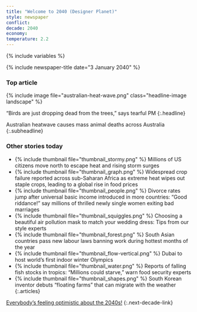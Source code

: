 ```yaml
---
title: "Welcome to 2040 (Designer Planet)"
style: newspaper
conflict: 
decade: 2040
economy: 
temperature: 2.2
---
```


{% include variables %}

{% include newspaper-title date="3 January 2040" %}

### Top article

{% include image file="australian-heat-wave.png" class="headline-image landscape" %}

“Birds are just dropping dead from the trees,” says tearful PM
{:.headline}

Australian heatwave causes mass animal deaths across Australia
{:.subheadline}

### Other stories today

- {% include thumbnail file="thumbnail_stormy.png" %} Millions of US citizens move north to escape heat and rising storm surges
- {% include thumbnail file="thumbnail_graph.png" %} Widespread crop failure reported across sub-Saharan Africa as extreme heat wipes out staple crops, leading to a global rise in food prices
- {% include thumbnail file="thumbnail_people.png" %} Divorce rates jump after universal basic income introduced in more countries: “Good riddance!” say millions of thrilled newly single women exiting bad marriages
- {% include thumbnail file="thumbnail_squiggles.png" %} Choosing a beautiful air pollution mask to match your wedding dress: Tips from our style experts
- {% include thumbnail file="thumbnail_forest.png" %} South Asian countries pass new labour laws banning work during hottest months of the year
- {% include thumbnail file="thumbnail_flow-vertical.png" %} Dubai to host world’s first indoor winter Olympics
- {% include thumbnail file="thumbnail_water.png" %} Reports of falling fish stocks in tropics: “Millions could starve,” warn food security experts
- {% include thumbnail file="thumbnail_shapes.png" %} South Korean inventor debuts “floating farms” that can migrate with the weather
{:.articles}

[Everybody’s feeling optimistic about the 2040s!](chapter_sexual-revolution.html)
{:.next-decade-link}
